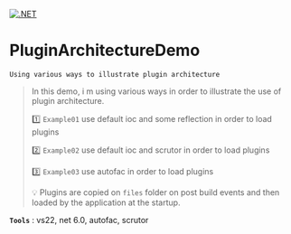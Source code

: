 [![.NET](https://github.com/aimenux/PluginArchitectureDemo/actions/workflows/ci.yml/badge.svg?branch=main)](https://github.com/aimenux/PluginArchitectureDemo/actions/workflows/ci.yml)

# PluginArchitectureDemo
```
Using various ways to illustrate plugin architecture
```

> In this demo, i m using various ways in order to illustrate the use of plugin architecture.
>
> :one: `Example01` use default ioc and some reflection in order to load plugins
>
> :two: `Example02` use default ioc and scrutor in order to load plugins
>
> :three: `Example03` use autofac in order to load plugins
>
> :bulb: Plugins are copied on `files` folder on post build events and then loaded by the application at the startup.
>

**`Tools`** : vs22, net 6.0, autofac, scrutor
